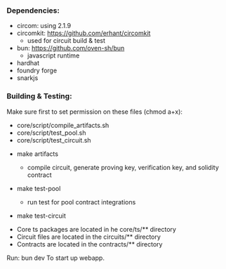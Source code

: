 ### Dependencies:

- circom: using 2.1.9
- circomkit: https://github.com/erhant/circomkit
  - used for circuit build & test
- bun: https://github.com/oven-sh/bun
  - javascript runtime
- hardhat
- foundry forge
- snarkjs

### Building & Testing:

Make sure first to set permission on these files (chmod a+x):

- core/script/compile_artifacts.sh
- core/script/test_pool.sh
- core/script/test_circuit.sh

* make artifacts

  - compile circuit, generate proving key, verification key, and solidity contract

* make test-pool

  - run test for pool contract integrations

* make test-circuit

- Core ts packages are located in he core/ts/\*\* directory
- Circuit files are located in the circuits/\*\* directory
- Contracts are located in the contracts/\*\* directory

Run: bun dev
To start up webapp.
